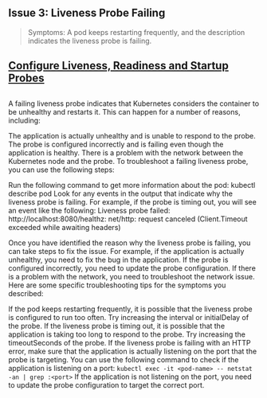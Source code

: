 ## Issue 3: Liveness Probe Failing
> Symptoms: A pod keeps restarting frequently, and the description indicates the liveness probe is failing.

## [Configure Liveness, Readiness and Startup Probes](https://kubernetes.io/docs/tasks/configure-pod-container/configure-liveness-readiness-startup-probes/)

##

A failing liveness probe indicates that Kubernetes considers the container to be unhealthy and restarts it. This can happen for a number of reasons, including:

The application is actually unhealthy and is unable to respond to the probe.
The probe is configured incorrectly and is failing even though the application is healthy.
There is a problem with the network between the Kubernetes node and the probe.
To troubleshoot a failing liveness probe, you can use the following steps:

Run the following command to get more information about the pod:
kubectl describe pod <pod-name>
Look for any events in the output that indicate why the liveness probe is failing. For example, if the probe is timing out, you will see an event like the following:
Liveness probe failed: http://localhost:8080/healthz: net/http: request canceled (Client.Timeout exceeded while awaiting headers)

Once you have identified the reason why the liveness probe is failing, you can take steps to fix the issue. For example, if the application is actually unhealthy, you need to fix the bug in the application. If the probe is configured incorrectly, you need to update the probe configuration. If there is a problem with the network, you need to troubleshoot the network issue.
Here are some specific troubleshooting tips for the symptoms you described:

If the pod keeps restarting frequently, it is possible that the liveness probe is configured to run too often. Try increasing the interval or initialDelay of the probe.
If the liveness probe is timing out, it is possible that the application is taking too long to respond to the probe. Try increasing the timeoutSeconds of the probe.
If the liveness probe is failing with an HTTP error, make sure that the application is actually listening on the port that the probe is targeting. You can use the following command to check if the application is listening on a port:
`kubectl exec -it <pod-name> -- netstat -an | grep :<port>`
If the application is not listening on the port, you need to update the probe configuration to target the correct port.
